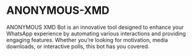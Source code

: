 # ANONYMOUS-XMD
ANONYMOUS XMD Bot is an innovative tool designed to enhance your WhatsApp experience by automating various interactions and providing engaging features. Whether you’re looking for motivation, media downloads, or interactive polls, this bot has you covered. 
